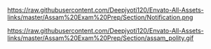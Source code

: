 https://raw.githubusercontent.com/Deepjyoti120/Envato-All-Assets-links/master/Assam%20Exam%20Prep/Section/Notification.png


https://raw.githubusercontent.com/Deepjyoti120/Envato-All-Assets-links/master/Assam%20Exam%20Prep/Section/assam_polity.gif
